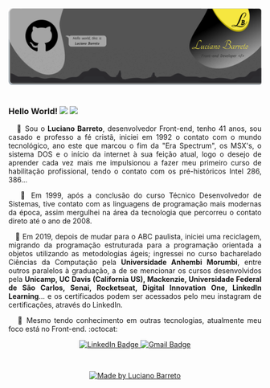 <img alt="Logo Luciano Barreto" src="https://github.com/Lucianobarretto/Lucianobarretto/blob/master/logo_git.png">

#

### Hello World!&nbsp;<img src="https://github.com/TheDudeThatCode/TheDudeThatCode/blob/master/Assets/Hi.gif" width="29px"> <img src="https://github.com/TheDudeThatCode/TheDudeThatCode/blob/master/Assets/Earth.gif" width="24px">

<p align="justify">&nbsp;&nbsp;&nbsp;💬&nbsp;Sou o <strong>Luciano Barreto</strong>, desenvolvedor Front-end, tenho 41 anos, sou casado e professo a fé cristã, iniciei em 1992 o contato com o mundo tecnológico, ano este que marcou o fim da "Era Spectrum", os MSX's, o sistema DOS e o início da internet à sua feição atual, logo o desejo de aprender cada vez mais me impulsionou a fazer meu primeiro curso de habilitação profissional, tendo o contato com os pré-históricos Intel 286, 386...
</p>
<p align="justify">&nbsp;&nbsp;&nbsp;💬&nbsp;Em 1999, após a conclusão do curso Técnico Desenvolvedor de Sistemas, tive contato com as linguagens de programação mais modernas da época, assim mergulhei na área da tecnologia que percorreu o contato direto até o ano de 2008.
</p>
<p align="justify">&nbsp;&nbsp;&nbsp;💬&nbsp;Em 2019, depois de mudar para o ABC paulista, iniciei uma reciclagem, migrando da programação estruturada para a programação orientada a objetos utilizando as metodologias ágeis; ingressei no curso bacharelado Ciências da Computação pela <strong>Universidade Anhembi Morumbi</strong>, entre outros paralelos à graduação, a de se mencionar os cursos desenvolvidos pela <strong>Unicamp, UC Davis (California US), Mackenzie, Universidade Federal de São Carlos, Senai, Rocketseat, Digital Innovation One, LinkedIn Learning</strong>... e os certificados podem ser acessados pelo meu instagram de certificações, através do LinkedIn.
</p>
<p align="justify">&nbsp;&nbsp;&nbsp;💬&nbsp;Mesmo tendo conhecimento em outras tecnologias, atualmente meu foco está no Front-end.  :octocat:
</p>

<p align="center">
  
  <a href="https://www.linkedin.com/in/lucianobalmeida/" >
    <img alt="LinkedIn Badge" src="https://img.shields.io/badge/-LinkedIn-blue?style=flat&logo=Linkedin&logoColor=white&link=https://www.linkedin.com/in/lucianobalmeida/">
  </a>
  
  <a href="mailto:contato.lucianobarreto@gmail.com" >
    <img alt="Gmail Badge" src="https://img.shields.io/badge/-Gmail-c14438?style=flat&logo=Gmail&logoColor=white&link=mailto:contato.lucianobarreto@gmail.com">
  </a>

</p></br>

<p align="center">
  <a href="https://www.linkedin.com/in/lucianobalmeida/">
    <img alt="Made by Luciano Barreto" src="https://img.shields.io/badge/Made%20by-Luciano%20Barreto-blue">
  </a>
</p>

